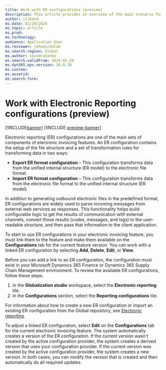 ```yaml
---
title: Work with ER configurations (preview)
description: This article provides an overview of the main scenario for working with Electronic reporting (ER) configurations from the Globalization features workspace (preview).
author: ilikond
ms.date: 01/29/2024
ms.topic: article
ms.prod: 
ms.technology: 
audience: Application User
ms.reviewer: johnmichalak
ms.search.region: Global
ms.author: ikondratenko
ms.search.validFrom: 2024-01-29
ms.dyn365.ops.version: 10.0.39 
ms.custom: 
ms.assetid: 
ms.search.form: 
---
```


# Work with Electronic Reporting configurations (preview)

[!INCLUDE[banner](../../includes/banner.md)]
[!INCLUDE [preview-banner](~/../shared-content/shared/preview-includes/preview-banner.md)]

Electronic reporting (ER) configurations are one of the main sets of components of electronic invoicing features. An ER configuration contains the setup of the file structure and a set of transformation rules for transforming data in two ways:

- **Export ER format configuration** – This configuration transforms data from the unified internal structure (ER model) to the electronic file format.
- **Import ER format configuration** – This configuration transforms data from the electronic file format to the unified internal structure (ER model).

In addition to generating outbound electronic files in the predefined format, ER configurations are widely used to parse incoming messages from external web services as responses. This functionality helps build configurable logic to get the results of communication with external channels, convert those results (codes, messages, and logs) to the user-readable structure, and then pass that information to the client application.

To start to use ER configurations in your electronic invoicing feature, you must link them to the feature and make them available on the **Configurations** tab for the current feature version. You can work with a linked ER configuration by selecting **Add**, **Delete**, **Edit**, or **View**.

Before you can add a link to an ER configuration, the configuration must exist in your Microsoft Dynamics 365 Finance or Dynamics 365 Supply Chain Management environment. To review the available ER configurations, follow these steps.

1. In the **Globalization studio** workspace, select the **Electronic reporting** tile.
2. In the **Configurations** section, select the **Reporting configurations** tile.

For information about how to create a new ER configuration or import an existing ER configuration from the Global repository, see [Electronic reporting](../../../fin-ops-core/dev-itpro/analytics/general-electronic-reporting.md).

To adjust a linked ER configuration, select **Edit** on the **Configurations** tab for the current electronic invoicing feature. The system automatically creates a version of the ER configuration. If the current version wasn't created by the active configuration provider, the system creates a derived version that uses your configuration provider. If the current version was created by the active configuration provider, the system creates a new version. In both cases, you can modify the version that is created and then automatically do all required updates.

